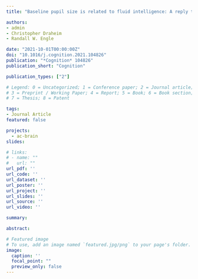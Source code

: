 ```yaml
---
title: "Baseline pupil size is related to fluid intelligence: A reply to Unsworth et al. (2021)"

authors:
- admin
- Christopher Draheim
- Randall W. Engle

date: "2021-10-01T00:00:00Z"
doi: "10.1016/j.cognition.2021.104826"
publication: "*Cognition* 104826"
publication_short: "Cognition"

publication_types: ["2"]

# Legend: 0 = Uncategorized; 1 = Conference paper; 2 = Journal article;
# 3 = Preprint / Working Paper; 4 = Report; 5 = Book; 6 = Book section;
# 7 = Thesis; 8 = Patent

tags:
- Journal Article
featured: false

projects: 
  - ac-brain
slides: 

# links:
# - name: ""
#   url: ""
url_pdf: ''
url_code: ''
url_dataset: ''
url_poster: ''
url_project: ''
url_slides: ''
url_source: ''
url_video: ''

summary: 

abstract: 

# Featured image
# To use, add an image named `featured.jpg/png` to your page's folder. 
image:
  caption: ''
  focal_point: ""
  preview_only: false
---
```


